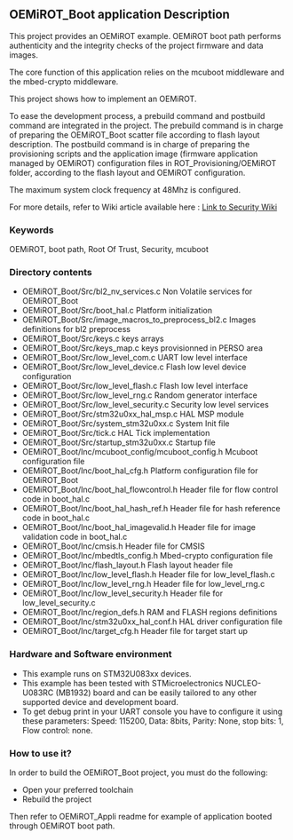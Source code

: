 ## <b>OEMiROT_Boot application Description</b>

This project provides an OEMiROT example. OEMiROT boot path performs authenticity and the integrity checks of the project firmware and data
images.


The core function of this application relies on the mcuboot middleware and the mbed-crypto middleware.


This project shows how to implement an OEMiROT.


To ease the development process, a prebuild command and postbuild command are integrated in the project.
The prebuild command is in charge of preparing the OEMiROT\_Boot scatter file according to flash layout description.
The postbuild command is in charge of preparing the provisioning scripts and the application image
(firmware application managed by OEMiROT) configuration files in ROT\_Provisioning/OEMiROT folder,
according to the flash layout and OEMiROT configuration.


The maximum system clock frequency at 48Mhz is configured.


For more details, refer to Wiki article available here : [Link to Security Wiki](https://wiki.st.com/stm32mcu/wiki/Category:Security)


### <b>Keywords</b>

OEMiROT, boot path, Root Of Trust, Security, mcuboot


### **Directory contents**


* OEMiROT\_Boot/Src/bl2\_nv\_services.c Non Volatile services for OEMiROT\_Boot
* OEMiROT\_Boot/Src/boot\_hal.c Platform initialization
* OEMiROT\_Boot/Src/image\_macros\_to\_preprocess\_bl2.c Images definitions for bl2 preprocess
* OEMiROT\_Boot/Src/keys.c keys arrays
* OEMiROT\_Boot/Src/keys\_map.c keys provisionned in PERSO area
* OEMiROT\_Boot/Src/low\_level\_com.c UART low level interface
* OEMiROT\_Boot/Src/low\_level\_device.c Flash low level device configuration
* OEMiROT\_Boot/Src/low\_level\_flash.c Flash low level interface
* OEMiROT\_Boot/Src/low\_level\_rng.c Random generator interface
* OEMiROT\_Boot/Src/low\_level\_security.c Security low level services
* OEMiROT\_Boot/Src/stm32u0xx\_hal\_msp.c HAL MSP module
* OEMiROT\_Boot/Src/system\_stm32u0xx.c System Init file
* OEMiROT\_Boot/Src/tick.c HAL Tick implementation
* OEMiROT\_Boot/Src/startup\_stm32u0xx.c Startup file
* OEMiROT\_Boot/Inc/mcuboot\_config/mcuboot\_config.h Mcuboot configuration file
* OEMiROT\_Boot/Inc/boot\_hal\_cfg.h Platform configuration file for OEMiROT\_Boot
* OEMiROT\_Boot/Inc/boot\_hal\_flowcontrol.h Header file for flow control code in boot\_hal.c
* OEMiROT\_Boot/Inc/boot\_hal\_hash\_ref.h Header file for hash reference code in boot\_hal.c
* OEMiROT\_Boot/Inc/boot\_hal\_imagevalid.h Header file for image validation code in boot\_hal.c
* OEMiROT\_Boot/Inc/cmsis.h Header file for CMSIS
* OEMiROT\_Boot/Inc/mbedtls_config.h Mbed-crypto configuration file
* OEMiROT\_Boot/Inc/flash\_layout.h Flash layout header file
* OEMiROT\_Boot/Inc/low\_level\_flash.h Header file for low\_level\_flash.c
* OEMiROT\_Boot/Inc/low\_level\_rng.h Header file for low\_level\_rng.c
* OEMiROT\_Boot/Inc/low\_level\_security.h Header file for low\_level\_security.c
* OEMiROT\_Boot/Inc/region\_defs.h RAM and FLASH regions definitions
* OEMiROT\_Boot/Inc/stm32u0xx\_hal\_conf.h HAL driver configuration file
* OEMiROT\_Boot/Inc/target\_cfg.h Header file for target start up


### **Hardware and Software environment**


* This example runs on STM32U083xx devices.
* This example has been tested with STMicroelectronics NUCLEO-U083RC (MB1932)
board and can be easily tailored to any other supported device and development board.
* To get debug print in your UART console you have to configure it using these parameters:
Speed: 115200, Data: 8bits, Parity: None, stop bits: 1, Flow control: none.


### **How to use it?**


In order to build the OEMiROT\_Boot project, you must do the following:


* Open your preferred toolchain
* Rebuild the project


Then refer to OEMiROT\_Appli readme for example of application booted through OEMiROT boot path.
